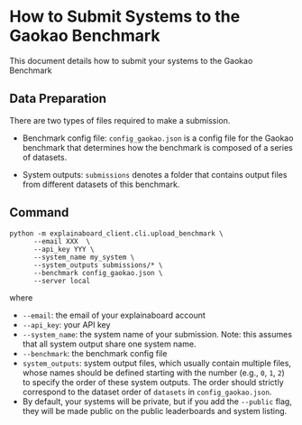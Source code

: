 # How to Submit Systems to the Gaokao Benchmark

This document details how to submit your systems to the Gaokao Benchmark 

## Data Preparation
There are two types of files required to make a submission.

* Benchmark config file: `config_gaokao.json` is a config file for the Gaokao 
benchmark that determines how the benchmark is composed of a series of datasets.

* System outputs: `submissions` denotes a folder that contains output files from different 
datasets of this benchmark.


## Command

```shell
python -m explainaboard_client.cli.upload_benchmark \
      --email XXX  \
      --api_key YYY \
      --system_name my_system \
      --system_outputs submissions/* \
      --benchmark config_gaokao.json \
      --server local
```
where
* `--email`: the email of your explainaboard account
* `--api_key`: your API key
* `--system_name`: the system name of your submission. Note: this assumes that all
system output share one system name.
* `--benchmark`: the benchmark config file
* `system_outputs`: system output files, which usually contain multiple files, whose names
should be defined starting with the number (e.g., `0`, `1`, `2`) to specify the order of these
system outputs. The order  should
strictly correspond to the dataset order of `datasets` in `config_gaokao.json`.
* By default, your systems will be private, but if you add the `--public` flag, they
  will be made public on the public leaderboards and system listing.
